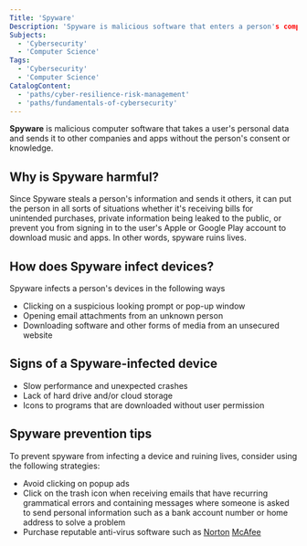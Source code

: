 ```yaml
---
Title: 'Spyware' 
Description: 'Spyware is malicious software that enters a person's computer, takes their data, and sends it to other third party apps or companies without the user's permission.' 
Subjects: 
  - 'Cybersecurity'
  - 'Computer Science'
Tags:
  - 'Cybersecurity'
  - 'Computer Science'
CatalogContent: 
  - 'paths/cyber-resilience-risk-management'
  - 'paths/fundamentals-of-cybersecurity'
---
```


 **Spyware** is malicious computer software that takes a user's personal data and sends it to other companies and apps without the person's consent or knowledge.

## Why is Spyware harmful?

Since Spyware steals a person's information and sends it others, it can put the person in all sorts of situations whether it's receiving bills for unintended purchases, private information being leaked to the public, or prevent you from signing in to the user's Apple or Google Play account to download music and apps. In other words, spyware ruins lives.

## How does Spyware infect devices?

Spyware infects a person's devices in the following ways

- Clicking on a suspicious looking prompt or pop-up window
- Opening email attachments from an unknown person
- Downloading software and other forms of media from an unsecured website
  
## Signs of a Spyware-infected device

- Slow performance and unexpected crashes  
- Lack of hard drive and/or cloud storage
- Icons to programs that are downloaded without user permission

## Spyware prevention tips

To prevent spyware from infecting a device and ruining lives, consider using the following strategies:

- Avoid clicking on popup ads
- Click on the trash icon when receiving emails that have recurring grammatical errors and containing messages where someone is asked to send personal information such as a bank account number or home address to solve a problem
- Purchase reputable anti-virus software such as [Norton](https://us.norton.com/) [McAfee](https://www.mcafee.com/)  
